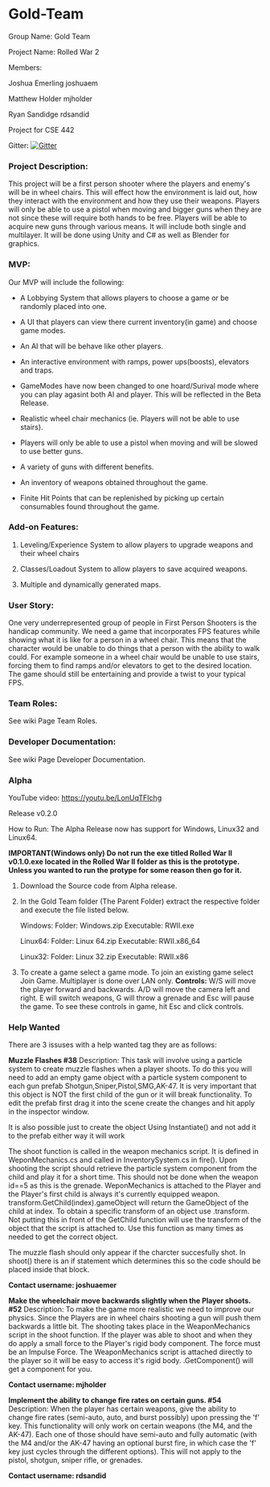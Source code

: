 # Gold-Team
Group Name: Gold Team

Project Name: Rolled War 2


Members:

Joshua Emerling joshuaem

Matthew Holder  mjholder

Ryan Sandidge rdsandid

Project for CSE 442

Gitter: [![Gitter](https://badges.gitter.im/Join%20Chat.svg)](https://gitter.im/Gold_Team/Lobby?utm_source=badge&utm_medium=badge&utm_campaign=pr-badge&utm_content=badge)

### Project Description:


  This project will be a first person shooter where the players and enemy's will be in wheel chairs. This will effect how the environment is laid out, how they interact with the environment and how they use their weapons. Players will only be able to use a pistol when moving and bigger guns when they are not since these will require both hands to be free. Players will be able to acquire new guns through various means. It will include both single and multilayer. It will be done using Unity and C# as well as Blender for graphics.


### MVP:
Our MVP will include the following:

 - A Lobbying System that allows players to choose a game or be randomly placed into one. 
 -  A UI that players can view there current inventory(in game) and choose game modes.
 - An AI that will be behave like other players.
 - An interactive environment with ramps, power ups(boosts), elevators and traps.

 - GameModes have now been changed to one hoard/Surival mode where you can play agasint both AI and player. This will be reflected in the Beta Release. 

 - Realistic wheel chair mechanics (ie. Players will not be able to use stairs).
 - Players will only be able to use a pistol when moving and will be slowed to use better guns.
 - A variety of guns with different benefits.
 - An inventory of weapons obtained throughout the game.
 - Finite Hit Points that can be replenished by picking up certain consumables found throughout the game.

 

### Add-on Features:

  1. Leveling/Experience System to allow players to upgrade weapons and their wheel chairs
  
  2. Classes/Loadout System to allow players to save acquired weapons.

  3. Multiple and dynamically generated maps.
  
### User Story:
  One very underrepresented group of people in First Person Shooters is the handicap community. We need a game that incorporates FPS features while showing what it is like for a person in a wheel chair. This means that the character would be unable to do things that a person with the ability to walk could. For example someone in a wheel chair would be unable to use stairs, forcing them to find ramps and/or elevators to get to the desired location. The game should still be entertaining and provide a twist to your typical FPS.


### Team Roles:
See wiki Page Team Roles.

### Developer Documentation:
See wiki Page Developer Documentation.


  


### Alpha
YouTube video: https://youtu.be/LonUqTFIchg

Release v0.2.0

How to Run:
  The Alpha Release now has support for Windows, Linux32 and Linux64. 

**IMPORTANT(Windows only) Do not run the exe titled Rolled War II v0.1.0.exe located in the Rolled War II folder as this is the prototype. Unless you wanted to run the protype for some reason then go for it.**

1. Download the Source code from Alpha release.
2. In the Gold Team folder (The Parent Folder) extract the respective folder and execute the file listed below. 

    Windows: Folder: Windows.zip  Executable: RWII.exe
    
    Linux64: Folder: Linux 64.zip Executable: RWII.x86_64
    
    Linux32: Folder: Linux 32.zip Executable: RWII.x86
    
 3. To create a game select a game mode. To join an existing game select Join Game. Multiplayer is done over LAN only.
**Controls:**
	W/S will move the player forward and backwards. A/D will move the camera left and right. E will switch weapons, G will throw a grenade and Esc will pause the game.
To see these controls in game, hit Esc and click controls.
### Help Wanted
  There are 3 issuses with a help wanted tag they are as follows:
  
 **Muzzle Flashes #38** 
 Description:
 This task will involve using a particle system to create muzzle flashes when a player shoots.
To do this you will need to add an empty game object with a particle system component to each gun prefab Shotgun,Sniper,Pistol,SMG,AK-47. It is very important that this object is NOT the first child of the gun or it will break functionality.
To edit the prefab first drag it into the scene create the changes and hit apply in the inspector window.

It is also possible just to create the object Using Instantiate() and not add it to the prefab either way it will work 

The shoot function is called in the weapon mechanics script. It is defined in WeponMechanics.cs and called in InventorySystem.cs in fire(). Upon shooting the script should retrieve the particle system component from the child and play it for a short time. This should not be done when the weapon id==5 as this is the grenade. WeponMechanics is attached to the Player and the Player's first child is always it's currently equipped weapon. transform.GetChild(index).gameObject will return the GameObject of the child at index. To obtain a specific transform of an object use <Name of the gameobject whose transform you want to use>.transform. Not putting this in front of the GetChild function will use the transform of the object that the script is attached to. Use this function as many times as needed to get the correct object.



The muzzle flash should only appear if the charcter succesfully shot. In shoot() there is an if statement which determines this so the code should be placed inside that block.

**Contact username: joshuaemer**

**Make the wheelchair move backwards slightly when the Player shoots. #52**
Description:
To make the game more realistic we need to improve our physics. Since the Players are in wheel chairs shooting a gun will push them backwards a little bit. The shooting takes place in the WeaponMechanics script in the shoot function. If the player was able to shoot and when they do apply a small force to the Player's rigid body component. The force must be an Impulse Force. The WeaponMechanics script is attached directly to the player so it will be easy to access it's rigid body. <Gameobject you want to use>.GetComponent<Name of Component>() will get a component for you. 

**Contact username: mjholder**

**Implement the ability to change fire rates on certain guns. #54**
Description: 
When the player has certain weapons, give the ability to change fire rates (semi-auto, auto, and burst possibly) upon pressing the 'f' key. This functionality will only work on certain weapons (the M4, and the AK-47). Each one of those should have semi-auto and fully automatic (with the M4 and/or the AK-47 having an optional burst fire, in which case the 'f' key just cycles through the different options).  This will not apply to the pistol, shotgun, sniper rifle, or grenades.

**Contact username: rdsandid**
  


